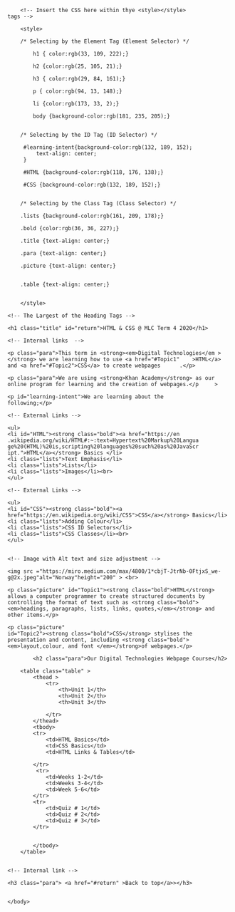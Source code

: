 <!DOCTYPE html>
<html>
    <head>
        <meta charset="utf-8">
        <title>Year 8 HTML & CSS Units 1-3</title>
        
        <!-- Insert the CSS here within thye <style></style>            tags -->
        
        <style>
        
        /* Selecting by the Element Tag (Element Selector) */ 
         
            h1 { color:rgb(33, 109, 222);}
            
            h2 {color:rgb(25, 105, 21);}
            
            h3 { color:rgb(29, 84, 161);}
            
            p { color:rgb(94, 13, 148);}
            
            li {color:rgb(173, 33, 2);}
            
            body {background-color:rgb(181, 235, 205);}
            
            
        /* Selecting by the ID Tag (ID Selector) */ 
       
         #learning-intent{background-color:rgb(132, 189, 152);
             text-align: center;
         }
         
         #HTML {background-color:rgb(118, 176, 138);}  
         
         #CSS {background-color:rgb(132, 189, 152);} 
         

        /* Selecting by the Class Tag (Class Selector) */ 
        
        .lists {background-color:rgb(161, 209, 178);}
        
        .bold {color:rgb(36, 36, 227);}
        
        .title {text-align: center;}
        
        .para {text-align: center;}
        
        .picture {text-align: center;}
        
        
        .table {text-align: center;}
         
            
        </style>
        
</head>
    <body>
    
    <!-- The Largest of the Heading Tags -->
    
    <h1 class="title" id="return">HTML & CSS @ MLC Term 4 2020</h1> 
    
    <!-- Internal links  -->
    
    <p class="para">This term in <strong><em>Digital Technologies</em ></strong> we are learning how to use <a href="#Topic1"    >HTML</a> and <a href="#Topic2">CSS</a> to create webpages      .</p>
     
    <p class="para">We are using <strong>Khan Academy</strong> as our            online program for learning and the creation of webpages.</p     >
     
    <p id="learning-intent">We are learning about the               following;</p>
      
    <!-- External Links -->
      
    <ul>    
    <li id="HTML"><strong class="bold"><a href="https://en          .wikipedia.org/wiki/HTML#:~:text=Hypertext%20Markup%20Langua     ge%20(HTML)%20is,scripting%20languages%20such%20as%20JavaScr     ipt.">HTML</a></strong> Basics </li>
    <li class="lists">Text Emphasis</li>
    <li class="lists">Lists</li>
    <li class="lists">Images</li><br>
    </ul>

    <!-- External Links -->

    <ul>
    <li id="CSS"><strong class="bold"><a href="https://en.wikipedia.org/wiki/CSS">CSS</a></strong> Basics</li>
    <li class="lists">Adding Colour</li>
    <li class="lists">CSS ID Selectors</li>
    <li class="lists">CSS Classes</li><br>
    </ul>
    

    <!-- Image with Alt text and size adjustment -->

    <img src ="https://miro.medium.com/max/4800/1*cbjT-JtrNb-0FtjxS_we-g@2x.jpeg"alt="Norway"height="200" > <br>

    <p class="picture" id="Topic1"><strong class="bold">HTML</strong> allows a computer programmer to create structured documents by controlling the format of text such as <strong class="bold"><em>headings, paragraphs, lists, links, quotes,</em></strong> and other items.</p>

    <p class="picture"
    id="Topic2"><strong class="bold">CSS</strong> stylises the presentation and content, including <strong class="bold"><em>layout,colour, and font </em></strong>of webpages.</p>
    
            <h2 class="para">Our Digital Technologies Webpage Course</h2>

        <table class="table" >
            <thead >
                <tr>
                    <th>Unit 1</th>
                    <th>Unit 2</th>
                    <th>Unit 3</th>
                    
                </tr>
            </thead>
            <tbody>
            <tr>
                <td>HTML Basics</td>
                <td>CSS Basics</td>
                <td>HTML Links & Tables</td>
                
            </tr>
             <tr>
                <td>Weeks 1-2</td>
                <td>Weeks 3-4</td>
                <td>Week 5-6</td>
            </tr>
            <tr>
                <td>Quiz # 1</td>
                <td>Quiz # 2</td>
                <td>Quiz # 3</td>
            </tr>
                
                
            </tbody>
        </table>
    

    <!-- Internal link -->
    
    <h3 class="para"> <a href="#return" >Back to top</a>></h3>


    </body>
</html>
